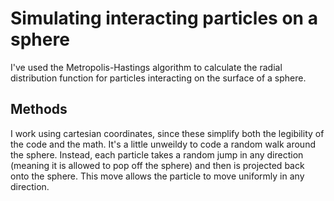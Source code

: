 # Simulating interacting particles on a sphere

I've used the Metropolis-Hastings algorithm to calculate the radial distribution function for particles interacting on the surface of a sphere.

## Methods

I work using cartesian coordinates, since these simplify both the legibility of the code and the math. It's a little unweildy to code a random walk around the sphere. Instead, each particle takes a random jump in any direction (meaning it is allowed to pop off the sphere) and then is projected back onto the sphere. This move allows the particle to move uniformly in any direction.
